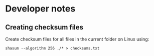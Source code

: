 # Developer notes

## Creating checksum files

Create checksum files for all files in the current folder on Linux using:

```shell
shasum --algorithm 256 ./* > checksums.txt
```
